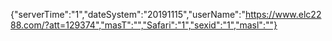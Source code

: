 {"serverTime":"1","dateSystem":"20191115","userName":"https://www.elc2288.com/?att=129374","masT":"","Safari":"1","sexid":"1","masl":""}

